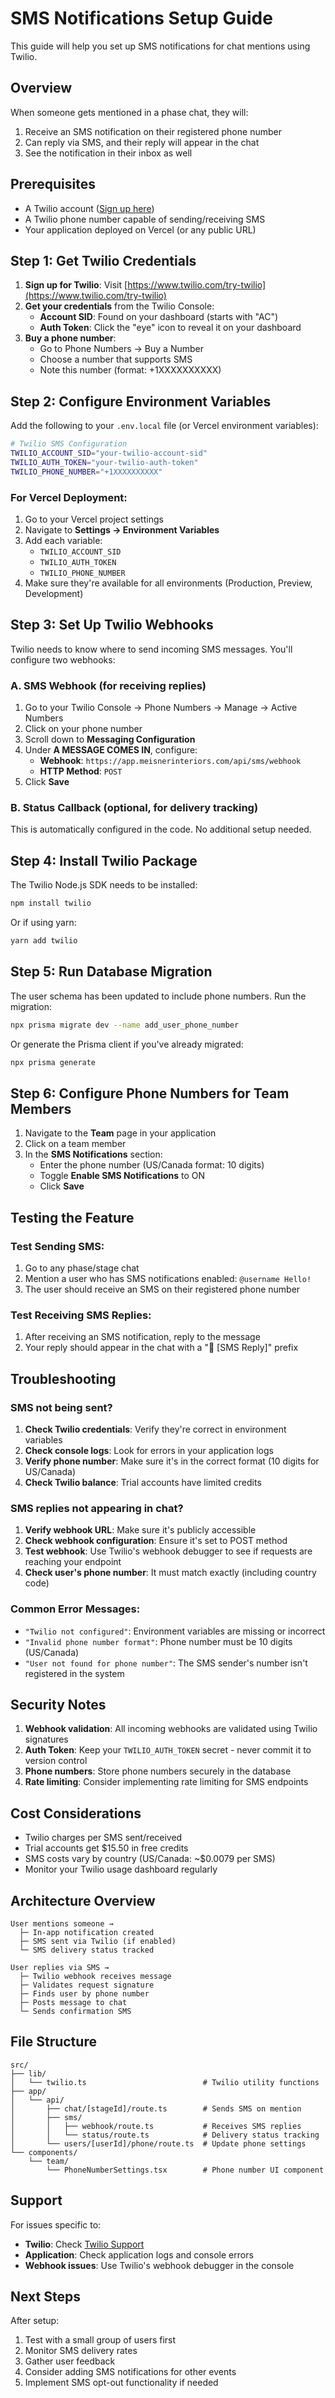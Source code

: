 # SMS Notifications Setup Guide

This guide will help you set up SMS notifications for chat mentions using Twilio.

## Overview

When someone gets mentioned in a phase chat, they will:
1. Receive an SMS notification on their registered phone number
2. Can reply via SMS, and their reply will appear in the chat
3. See the notification in their inbox as well

## Prerequisites

- A Twilio account ([Sign up here](https://www.twilio.com/try-twilio))
- A Twilio phone number capable of sending/receiving SMS
- Your application deployed on Vercel (or any public URL)

## Step 1: Get Twilio Credentials

1. **Sign up for Twilio**: Visit [https://www.twilio.com/try-twilio](https://www.twilio.com/try-twilio)
2. **Get your credentials** from the Twilio Console:
   - **Account SID**: Found on your dashboard (starts with "AC")
   - **Auth Token**: Click the "eye" icon to reveal it on your dashboard
3. **Buy a phone number**:
   - Go to Phone Numbers → Buy a Number
   - Choose a number that supports SMS
   - Note this number (format: +1XXXXXXXXXX)

## Step 2: Configure Environment Variables

Add the following to your `.env.local` file (or Vercel environment variables):

```bash
# Twilio SMS Configuration
TWILIO_ACCOUNT_SID="your-twilio-account-sid"
TWILIO_AUTH_TOKEN="your-twilio-auth-token"
TWILIO_PHONE_NUMBER="+1XXXXXXXXXX"
```

### For Vercel Deployment:

1. Go to your Vercel project settings
2. Navigate to **Settings → Environment Variables**
3. Add each variable:
   - `TWILIO_ACCOUNT_SID`
   - `TWILIO_AUTH_TOKEN`
   - `TWILIO_PHONE_NUMBER`
4. Make sure they're available for all environments (Production, Preview, Development)

## Step 3: Set Up Twilio Webhooks

Twilio needs to know where to send incoming SMS messages. You'll configure two webhooks:

### A. SMS Webhook (for receiving replies)

1. Go to your Twilio Console → Phone Numbers → Manage → Active Numbers
2. Click on your phone number
3. Scroll down to **Messaging Configuration**
4. Under **A MESSAGE COMES IN**, configure:
   - **Webhook**: `https://app.meisnerinteriors.com/api/sms/webhook`
   - **HTTP Method**: `POST`
5. Click **Save**

### B. Status Callback (optional, for delivery tracking)

This is automatically configured in the code. No additional setup needed.

## Step 4: Install Twilio Package

The Twilio Node.js SDK needs to be installed:

```bash
npm install twilio
```

Or if using yarn:

```bash
yarn add twilio
```

## Step 5: Run Database Migration

The user schema has been updated to include phone numbers. Run the migration:

```bash
npx prisma migrate dev --name add_user_phone_number
```

Or generate the Prisma client if you've already migrated:

```bash
npx prisma generate
```

## Step 6: Configure Phone Numbers for Team Members

1. Navigate to the **Team** page in your application
2. Click on a team member
3. In the **SMS Notifications** section:
   - Enter the phone number (US/Canada format: 10 digits)
   - Toggle **Enable SMS Notifications** to ON
   - Click **Save**

## Testing the Feature

### Test Sending SMS:

1. Go to any phase/stage chat
2. Mention a user who has SMS notifications enabled: `@username Hello!`
3. The user should receive an SMS on their registered phone number

### Test Receiving SMS Replies:

1. After receiving an SMS notification, reply to the message
2. Your reply should appear in the chat with a "📱 [SMS Reply]" prefix

## Troubleshooting

### SMS not being sent?

1. **Check Twilio credentials**: Verify they're correct in environment variables
2. **Check console logs**: Look for errors in your application logs
3. **Verify phone number**: Make sure it's in the correct format (10 digits for US/Canada)
4. **Check Twilio balance**: Trial accounts have limited credits

### SMS replies not appearing in chat?

1. **Verify webhook URL**: Make sure it's publicly accessible
2. **Check webhook configuration**: Ensure it's set to POST method
3. **Test webhook**: Use Twilio's webhook debugger to see if requests are reaching your endpoint
4. **Check user's phone number**: It must match exactly (including country code)

### Common Error Messages:

- `"Twilio not configured"`: Environment variables are missing or incorrect
- `"Invalid phone number format"`: Phone number must be 10 digits (US/Canada)
- `"User not found for phone number"`: The SMS sender's number isn't registered in the system

## Security Notes

1. **Webhook validation**: All incoming webhooks are validated using Twilio signatures
2. **Auth Token**: Keep your `TWILIO_AUTH_TOKEN` secret - never commit it to version control
3. **Phone numbers**: Store phone numbers securely in the database
4. **Rate limiting**: Consider implementing rate limiting for SMS endpoints

## Cost Considerations

- Twilio charges per SMS sent/received
- Trial accounts get $15.50 in free credits
- SMS costs vary by country (US/Canada: ~$0.0079 per SMS)
- Monitor your Twilio usage dashboard regularly

## Architecture Overview

```
User mentions someone → 
  ├─ In-app notification created
  ├─ SMS sent via Twilio (if enabled)
  └─ SMS delivery status tracked

User replies via SMS →
  ├─ Twilio webhook receives message
  ├─ Validates request signature
  ├─ Finds user by phone number
  ├─ Posts message to chat
  └─ Sends confirmation SMS
```

## File Structure

```
src/
├── lib/
│   └── twilio.ts                          # Twilio utility functions
├── app/
│   └── api/
│       ├── chat/[stageId]/route.ts        # Sends SMS on mention
│       ├── sms/
│       │   ├── webhook/route.ts           # Receives SMS replies
│       │   └── status/route.ts            # Delivery status tracking
│       └── users/[userId]/phone/route.ts  # Update phone settings
└── components/
    └── team/
        └── PhoneNumberSettings.tsx        # Phone number UI component
```

## Support

For issues specific to:
- **Twilio**: Check [Twilio Support](https://support.twilio.com)
- **Application**: Check application logs and console errors
- **Webhook issues**: Use Twilio's webhook debugger in the console

## Next Steps

After setup:
1. Test with a small group of users first
2. Monitor SMS delivery rates
3. Gather user feedback
4. Consider adding SMS notifications for other events
5. Implement SMS opt-out functionality if needed
